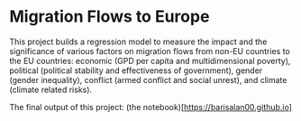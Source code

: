 # Migration Flows to Europe

This project builds a regression model to measure the impact and the significance of various factors on migration flows from non-EU countries to the EU countries: economic (GPD per capita and multidimensional poverty), political (political stability and effectiveness of government), gender (gender inequality), conflict (armed conflict and social unrest), and climate (climate related risks).

The final output of this project: (the notebook)[https://barisalan00.github.io]

